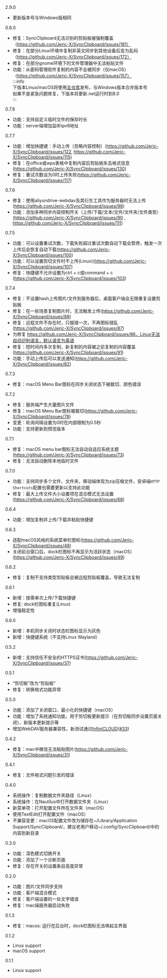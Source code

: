 2.9.0
- 更新版本号与Windows版相同

0.8.0
- 修复：SyncClipboard无法识别的剪贴板被强制覆盖（https://github.com/Jeric-X/SyncClipboard/issues/181）
- 修复：在部分Linux环境中复制非英文同步到其他设备后变为乱码（https://github.com/Jeric-X/SyncClipboard/issues/172）
- 修复：在部分gnome环境下的文件管理器中无法粘贴文件
- 功能：从密码管理软件复制的内容不会被同步（仅macOS）（https://github.com/Jeric-X/SyncClipboard/issues/157）  
:::info  
下版本Linux/macOS将使用[主仓库](https://github.com/Jeric-X/SyncClipboard/)发布，与Windows版本合并版本号  
如果不是紧急问题修复，下版本将更新.net运行时到8.0  
:::

0.7.8
- 功能：支持自定义临时文件的保存时长
- 功能：server端增加监听ipv6地址

0.7.7
- 功能：增加快捷键：手动上传（忽略内容控制）(https://github.com/Jeric-X/SyncClipboard/issues/122, https://github.com/Jeric-X/SyncClipboard/issues/115)
- 修复：在office或wps表格中复制内容后剪贴板失去格式信息(https://github.com/Jeric-X/SyncClipboard/issues/130)
- 修复：重试次数设为0时上传失败(https://github.com/Jeric-X/SyncClipboard/issues/117)

0.7.6
- 修复：使用aliyundrive-webdav及其衍生工具作为服务器时无法上传(https://github.com/Jeric-X/SyncClipboard/issues/98)
- 功能：添加多种同步内容控制开关（上传/下载/文本/文件/文件夹/文件类型）(https://github.com/Jeric-X/SyncClipboard/issues/90 , https://github.com/Jeric-X/SyncClipboard/issues/111)

0.7.5
- 功能：可以设置重试次数，下载失败超过重试次数自动下载会暂停，触发一次上传后会恢复自动下载(https://github.com/Jeric-X/SyncClipboard/issues/100)
- 功能：可以设置剪切文件时不上传(Linux)(https://github.com/Jeric-X/SyncClipboard/issues/107)
- 修复：快捷键不允许设置为ctrl + c或command + c (https://github.com/Jeric-X/SyncClipboard/issues/103)

0.7.4
- 修复：不设置hash上传图片/文件到服务器后，桌面客户端会无限重复设置剪贴板
- 修复：在一些场景复制图片时，无法触发上传(https://github.com/Jeric-X/SyncClipboard/issues/88)
- 修复：远程文件不存在时，只报错一次，不再图标错乱(https://github.com/Jeric-X/SyncClipboard/issues/87)
- 为修复 https://github.com/Jeric-X/SyncClipboard/issues/86，Linux无法自动识别语言，默认语言为英语
- 修复：短时间内多次复制，新复制的内容被之前复制的内容覆盖(https://github.com/Jeric-X/SyncClipboard/issues/91)
- 功能：手动上传后可以发送通知(https://github.com/Jeric-X/SyncClipboard/issues/82)

0.7.3
- 修复：macOS Menu Bar图标在同步关闭状态下被裁切、颜色错误

0.7.2
- 修复：服务端产生大量图片文件
- 修复：macOS Menu Bar图标被裁切(https://github.com/Jeric-X/SyncClipboard/issues/78)
- 变更：轮询间隔设置为0时在内部限制为0.5秒
- 功能：支持更新到预览版本

0.7.1
- 修复：macOS menu bar图标无法自动自适应系统主题(https://github.com/Jeric-X/SyncClipboard/issues/73)
- 修复：无法自动删除本地临时文件

0.7.0
- 功能：支持同步多个文件、文件夹，移动端体现为zip压缩文件，安卓端`HTTP Shortcuts`配置也需要更新以支持此功能
- 修复：最大上传文件大小设置项在混合模式无法设置(https://github.com/Jeric-X/SyncClipboard/issues/68)

0.6.4
- 功能：增加复制并上传/下载并粘贴快捷键

0.6.3
- 适配macOS风格的系统菜单栏图标(https://github.com/Jeric-X/SyncClipboard/issues/48)
- 关闭前台窗口后，dock栏图标不再显示为活跃状态（macOS）(https://github.com/Jeric-X/SyncClipboard/issues/49)

0.6.2
- 修复：复制不支持类型剪贴板会被远程剪贴板覆盖，导致无法复制

0.6.1
- 新增：按需单次上传/下载快捷键
- 修复: dock栏图标重复(Linux)
- 增强稳定性

0.6.0
- 新增：本机同步关闭时状态栏图标显示为灰色
- 新增：快捷键系统（不支持Linux Wayland）

0.5.2
- 新增：支持信任不安全的HTTPS证书(https://github.com/Jeric-X/SyncClipboard/issues/37)

0.5.1
- “剪切板”改为“剪贴板”
- 修复：转换格式功能异常

0.5.0
- 功能：添加了关闭窗口、最小化的快捷键（macOS）
- 功能：增加了系统通知功能，用于剪切板更新提示（在剪切板同步设置页面关闭）、新版本更新提示等
- 增加WebDAV服务器兼容性，新测试通过[InfiniCLOUD](https://infini-cloud.net/en/)([#33](https://github.com/Jeric-X/SyncClipboard/issues/33))

0.4.2
- 修复：mac中微信无法粘贴图片(https://github.com/Jeric-X/SyncClipboard/issues/31)

0.4.1
- 修复：文件格式问题引发的错误

0.4.0
- 系统操作：复制数据文件夹路径（Linux）
- 系统操作：在Nautilus中打开数据文件夹（Linux）
- 新菜单项：打开配置文件所在文件夹（macOS）
- 使用TextEdit打开配置文件（macOS）
- 不兼容变更：macOS配置文件改为储存在~/Library/Application Support/SyncClipboard/，建议老用户移动~/.config/SyncClipboard/中的内容到新目录

0.3.0
- 功能：深色模式切换开关
- 功能：添加了一个诊断页面
- 修复：存在开关的设置条目高度异常

0.2.0
- 功能：图片/文件同步支持
- 功能：客户端混合模式
- 修复：客户端设置的一处文字错误
- 修复：mac端服务器启动失败

0.1.3
- 修复：macos: 运行在后台时，dock栏图标无法唤起主界面

0.1.2
- Linux support
- macOS support

0.1.1
- Linux support